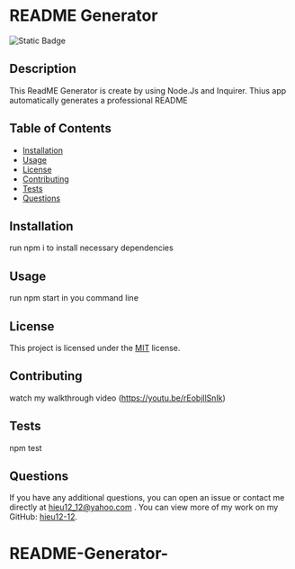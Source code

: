 # README Generator

  ![Static Badge](https://img.shields.io/badge/license-MIT-red)

  ## Description
 
  This ReadME Generator is create by using Node.Js and Inquirer. Thius app automatically generates a professional README 

  ## Table of Contents

  - [Installation](#installation)
  - [Usage](#usage)
  - [License](#license)
  - [Contributing](#contributing)
  - [Tests](#tests)
  - [Questions](#questions)

  ## Installation

  run npm i to install necessary dependencies 

  ## Usage

  run npm start in you command line 

  ## License
  
  This project is licensed under the [MIT](https://mit.edu/~amini/LICENSE.md) license.

  

  ## Contributing

  watch my walkthrough video (https://youtu.be/rEobjllSnIk)

  ## Tests

  npm test 

  ## Questions

  If you have any additional questions, you can open an issue or contact me directly at hieu12_12@yahoo.com .
  You can view more of my work on my GitHub: [hieu12-12](https://github.com/hieu12-12).


# README-Generator-
